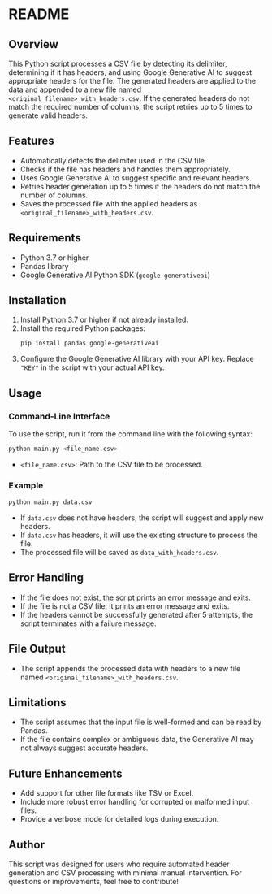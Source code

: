 # README

## Overview
This Python script processes a CSV file by detecting its delimiter, determining if it has headers, and using Google Generative AI to suggest appropriate headers for the file. The generated headers are applied to the data and appended to a new file named `<original_filename>_with_headers.csv`. If the generated headers do not match the required number of columns, the script retries up to 5 times to generate valid headers.

## Features
- Automatically detects the delimiter used in the CSV file.
- Checks if the file has headers and handles them appropriately.
- Uses Google Generative AI to suggest specific and relevant headers.
- Retries header generation up to 5 times if the headers do not match the number of columns.
- Saves the processed file with the applied headers as `<original_filename>_with_headers.csv`.

## Requirements
- Python 3.7 or higher
- Pandas library
- Google Generative AI Python SDK (`google-generativeai`)

## Installation
1. Install Python 3.7 or higher if not already installed.
2. Install the required Python packages:
   ```bash
   pip install pandas google-generativeai
   ```
3. Configure the Google Generative AI library with your API key. Replace `"KEY"` in the script with your actual API key.

## Usage
### Command-Line Interface
To use the script, run it from the command line with the following syntax:
```bash
python main.py <file_name.csv>
```
- `<file_name.csv>`: Path to the CSV file to be processed.

### Example
```bash
python main.py data.csv
```
- If `data.csv` does not have headers, the script will suggest and apply new headers.
- If `data.csv` has headers, it will use the existing structure to process the file.
- The processed file will be saved as `data_with_headers.csv`.

## Error Handling
- If the file does not exist, the script prints an error message and exits.
- If the file is not a CSV file, it prints an error message and exits.
- If the headers cannot be successfully generated after 5 attempts, the script terminates with a failure message.

## File Output
- The script appends the processed data with headers to a new file named `<original_filename>_with_headers.csv`.

## Limitations
- The script assumes that the input file is well-formed and can be read by Pandas.
- If the file contains complex or ambiguous data, the Generative AI may not always suggest accurate headers.

## Future Enhancements
- Add support for other file formats like TSV or Excel.
- Include more robust error handling for corrupted or malformed input files.
- Provide a verbose mode for detailed logs during execution.

## Author
This script was designed for users who require automated header generation and CSV processing with minimal manual intervention. For questions or improvements, feel free to contribute!

